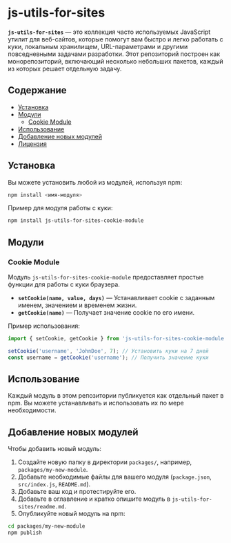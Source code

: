 # js-utils-for-sites

**`js-utils-for-sites`** — это коллекция часто используемых JavaScript утилит для веб-сайтов, которые помогут вам быстро и легко работать с куки, локальным хранилищем, URL-параметрами и другими повседневными задачами разработки. Этот репозиторий построен как монорепозиторий, включающий несколько небольших пакетов, каждый из которых решает отдельную задачу.

## Содержание

- [Установка](#установка)
- [Модули](#модули)
    - [Cookie Module](#cookie-module)
- [Использование](#использование)
- [Добавление новых модулей](#добавление-новых-модулей)
- [Лицензия](#лицензия)

## Установка

Вы можете установить любой из модулей, используя npm:

```bash
npm install <имя-модуля>
```

Пример для модуля работы с куки:

```bash
npm install js-utils-for-sites-cookie-module
```

## Модули

### Cookie Module

Модуль `js-utils-for-sites-cookie-module` предоставляет простые функции для работы с куки браузера.

- **`setCookie(name, value, days)`** — Устанавливает cookie с заданным именем, значением и временем жизни.
- **`getCookie(name)`** — Получает значение cookie по его имени.

Пример использования:

```javascript
import { setCookie, getCookie } from 'js-utils-for-sites-cookie-module';

setCookie('username', 'JohnDoe', 7); // Установить куки на 7 дней
const username = getCookie('username'); // Получить значение куки
```


## Использование

Каждый модуль в этом репозитории публикуется как отдельный пакет в npm. Вы можете устанавливать и использовать их по мере необходимости.

## Добавление новых модулей

Чтобы добавить новый модуль:

1. Создайте новую папку в директории `packages/`, например, `packages/my-new-module`.
2. Добавьте необходимые файлы для вашего модуля (`package.json`, `src/index.js`, `README.md`).
3. Добавьте ваш код и протестируйте его.
4. Добавьте в оглавление и кратко опишите модуль в `js-utils-for-sites/readme.md`.
5. Опубликуйте новый модуль на npm:
```bash
cd packages/my-new-module
npm publish
```
